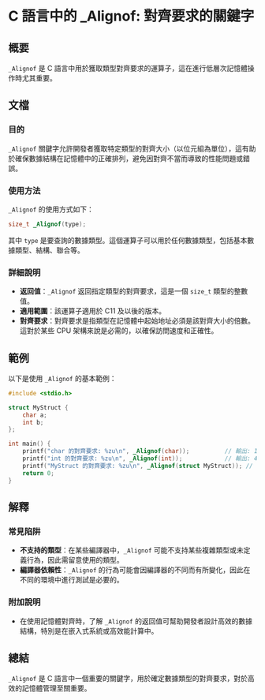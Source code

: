 <!--
Meta Description: # C 語言中的 _Alignof: 對齊要求的關鍵字 ## 概要 `_Alignof` 是 C 語言中用於獲取類型對齊要求的運算子，這在進行低層次記憶體操作時尤其重要。 ## 文檔 ### 目的 `_Alignof` 關鍵字允許開發者獲取特定類型的對齊大小（以位元組為單位），這有助於確保數據結構在...
Meta Keywords: _alignof, int, mystruct, char, printf
-->

# C 語言中的 _Alignof: 對齊要求的關鍵字

## 概要
`_Alignof` 是 C 語言中用於獲取類型對齊要求的運算子，這在進行低層次記憶體操作時尤其重要。

## 文檔
### 目的
`_Alignof` 關鍵字允許開發者獲取特定類型的對齊大小（以位元組為單位），這有助於確保數據結構在記憶體中的正確排列，避免因對齊不當而導致的性能問題或錯誤。

### 使用方法
`_Alignof` 的使用方式如下：

```c
size_t _Alignof(type);
```

其中 `type` 是要查詢的數據類型。這個運算子可以用於任何數據類型，包括基本數據類型、結構、聯合等。

### 詳細說明
- **返回值**：`_Alignof` 返回指定類型的對齊要求，這是一個 `size_t` 類型的整數值。
- **適用範圍**：該運算子適用於 C11 及以後的版本。
- **對齊要求**：對齊要求是指類型在記憶體中起始地址必須是該對齊大小的倍數。這對於某些 CPU 架構來說是必需的，以確保訪問速度和正確性。

## 範例
以下是使用 `_Alignof` 的基本範例：

```c
#include <stdio.h>

struct MyStruct {
    char a;
    int b;
};

int main() {
    printf("char 的對齊要求: %zu\n", _Alignof(char));          // 輸出: 1
    printf("int 的對齊要求: %zu\n", _Alignof(int));            // 輸出: 4
    printf("MyStruct 的對齊要求: %zu\n", _Alignof(struct MyStruct)); // 輸出: 4
    return 0;
}
```

## 解釋
### 常見陷阱
- **不支持的類型**：在某些編譯器中，`_Alignof` 可能不支持某些複雜類型或未定義行為，因此需留意使用的類型。
- **編譯器依賴性**：`_Alignof` 的行為可能會因編譯器的不同而有所變化，因此在不同的環境中進行測試是必要的。

### 附加說明
- 在使用記憶體對齊時，了解 `_Alignof` 的返回值可幫助開發者設計高效的數據結構，特別是在嵌入式系統或高效能計算中。

## 總結
`_Alignof` 是 C 語言中一個重要的關鍵字，用於確定數據類型的對齊要求，對於高效的記憶體管理至關重要。
